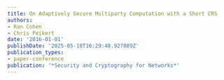 ```yaml
---
title: On Adaptively Secure Multiparty Computation with a Short CRS
authors:
- Ran Cohen
- Chris Peikert
date: '2016-01-01'
publishDate: '2025-05-18T16:29:48.927889Z'
publication_types:
- paper-conference
publication: '*Security and Cryptography for Networks*'
---
```

